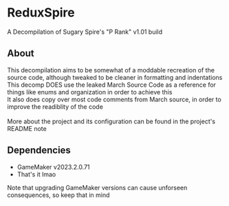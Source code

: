 # ReduxSpire
A Decompilation of Sugary Spire's "P Rank" v1.01 build

## About
This decompilation aims to be somewhat of a moddable recreation of the source code, although tweaked to be cleaner in formatting and indentations
<br>
This decomp DOES use the leaked March Source Code as a reference for things like enums and organization in order to achieve this
<br>
It also does copy over most code comments from March source, in order to improve the readiblity of the code
<br><br>
More about the project and its configuration can be found in the project's README note

## Dependencies
- GameMaker v2023.2.0.71
- That's it lmao

Note that upgrading GameMaker versions can cause unforseen consequences, so keep that in mind
